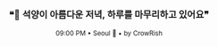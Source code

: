 <div align="center">

<br>

<h3>❝🌅 석양이 아름다운 저녁, 하루를 마무리하고 있어요❞</h3>

<sub>09:00 PM • Seoul 🌙 • by CrowRish</sub>

<br>

</div>